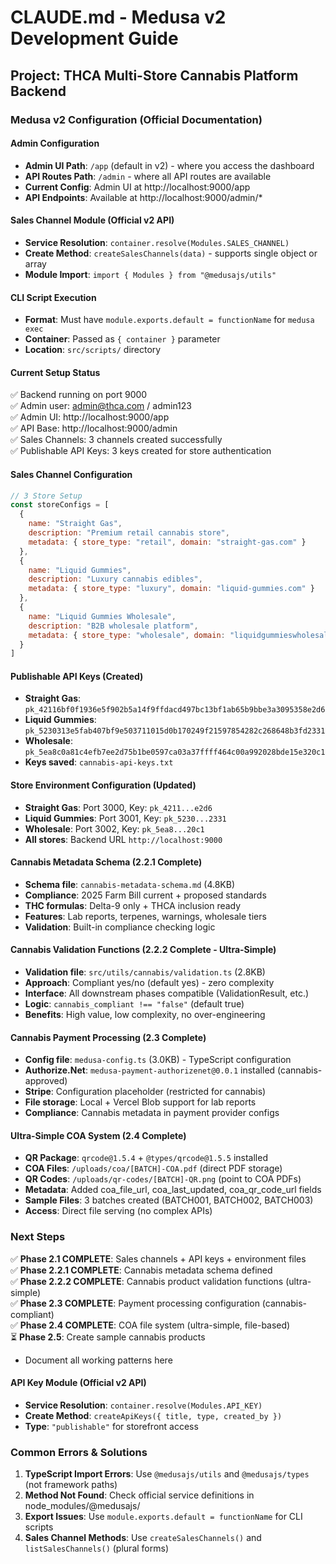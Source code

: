 # CLAUDE.md - Medusa v2 Development Guide

## Project: THCA Multi-Store Cannabis Platform Backend

### Medusa v2 Configuration (Official Documentation)

#### Admin Configuration
- **Admin UI Path**: `/app` (default in v2) - where you access the dashboard
- **API Routes Path**: `/admin` - where all API routes are available
- **Current Config**: Admin UI at http://localhost:9000/app
- **API Endpoints**: Available at http://localhost:9000/admin/*

#### Sales Channel Module (Official v2 API)
- **Service Resolution**: `container.resolve(Modules.SALES_CHANNEL)`
- **Create Method**: `createSalesChannels(data)` - supports single object or array
- **Module Import**: `import { Modules } from "@medusajs/utils"`

#### CLI Script Execution
- **Format**: Must have `module.exports.default = functionName` for `medusa exec`
- **Container**: Passed as `{ container }` parameter
- **Location**: `src/scripts/` directory

#### Current Setup Status
✅ Backend running on port 9000  
✅ Admin user: admin@thca.com / admin123  
✅ Admin UI: http://localhost:9000/app  
✅ API Base: http://localhost:9000/admin  
✅ Sales Channels: 3 channels created successfully  
✅ Publishable API Keys: 3 keys created for store authentication  

#### Sales Channel Configuration
```javascript
// 3 Store Setup
const storeConfigs = [
  {
    name: "Straight Gas",
    description: "Premium retail cannabis store",
    metadata: { store_type: "retail", domain: "straight-gas.com" }
  },
  {
    name: "Liquid Gummies", 
    description: "Luxury cannabis edibles",
    metadata: { store_type: "luxury", domain: "liquid-gummies.com" }
  },
  {
    name: "Liquid Gummies Wholesale",
    description: "B2B wholesale platform",
    metadata: { store_type: "wholesale", domain: "liquidgummieswholesale.com" }
  }
]
```

#### Publishable API Keys (Created)
- **Straight Gas**: `pk_42116bf0f1936e5f902b5a14f9ffdacd497bc13bf1ab65b9bbe3a3095358e2d6`
- **Liquid Gummies**: `pk_5230313e5fab407bf9e503711015d0b170249f21597854282c268648b3fd2331`
- **Wholesale**: `pk_5ea8c0a81c4efb7ee2d75b1be0597ca03a37ffff464c00a992028bde15e320c1`
- **Keys saved**: `cannabis-api-keys.txt`

#### Store Environment Configuration (Updated)
- **Straight Gas**: Port 3000, Key: `pk_4211...e2d6`
- **Liquid Gummies**: Port 3001, Key: `pk_5230...2331`  
- **Wholesale**: Port 3002, Key: `pk_5ea8...20c1`
- **All stores**: Backend URL `http://localhost:9000`

#### Cannabis Metadata Schema (2.2.1 Complete)
- **Schema file**: `cannabis-metadata-schema.md` (4.8KB)
- **Compliance**: 2025 Farm Bill current + proposed standards
- **THC formulas**: Delta-9 only + THCA inclusion ready
- **Features**: Lab reports, terpenes, warnings, wholesale tiers
- **Validation**: Built-in compliance checking logic

#### Cannabis Validation Functions (2.2.2 Complete - Ultra-Simple)
- **Validation file**: `src/utils/cannabis/validation.ts` (2.8KB)
- **Approach**: Compliant yes/no (default yes) - zero complexity
- **Interface**: All downstream phases compatible (ValidationResult, etc.)
- **Logic**: `cannabis_compliant !== "false"` (default true)
- **Benefits**: High value, low complexity, no over-engineering

#### Cannabis Payment Processing (2.3 Complete)
- **Config file**: `medusa-config.ts` (3.0KB) - TypeScript configuration
- **Authorize.Net**: `medusa-payment-authorizenet@0.0.1` installed (cannabis-approved)
- **Stripe**: Configuration placeholder (restricted for cannabis)
- **File storage**: Local + Vercel Blob support for lab reports
- **Compliance**: Cannabis metadata in payment provider configs

#### Ultra-Simple COA System (2.4 Complete)
- **QR Package**: `qrcode@1.5.4` + `@types/qrcode@1.5.5` installed
- **COA Files**: `/uploads/coa/[BATCH]-COA.pdf` (direct PDF storage)
- **QR Codes**: `/uploads/qr-codes/[BATCH]-QR.png` (point to COA PDFs)
- **Metadata**: Added coa_file_url, coa_last_updated, coa_qr_code_url fields
- **Sample Files**: 3 batches created (BATCH001, BATCH002, BATCH003)
- **Access**: Direct file serving (no complex APIs)

### Next Steps
✅ **Phase 2.1 COMPLETE**: Sales channels + API keys + environment files  
✅ **Phase 2.2.1 COMPLETE**: Cannabis metadata schema defined  
✅ **Phase 2.2.2 COMPLETE**: Cannabis product validation functions (ultra-simple)  
✅ **Phase 2.3 COMPLETE**: Payment processing configuration (cannabis-compliant)  
✅ **Phase 2.4 COMPLETE**: COA file system (ultra-simple, file-based)  
⏳ **Phase 2.5**: Create sample cannabis products  
- Document all working patterns here

#### API Key Module (Official v2 API)
- **Service Resolution**: `container.resolve(Modules.API_KEY)`
- **Create Method**: `createApiKeys({ title, type, created_by })`
- **Type**: `"publishable"` for storefront access

### Common Errors & Solutions
1. **TypeScript Import Errors**: Use `@medusajs/utils` and `@medusajs/types` (not framework paths)
2. **Method Not Found**: Check official service definitions in node_modules/@medusajs/
3. **Export Issues**: Use `module.exports.default = functionName` for CLI scripts
4. **Sales Channel Methods**: Use `createSalesChannels()` and `listSalesChannels()` (plural forms)